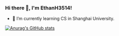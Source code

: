 ### Hi there 👋, I'm EthanH3514!

- 🌱 I’m currently learning CS in Shanghai University.

[![Anurag's GitHub stats](https://github-readme-stats.vercel.app/api?username=EthanH3514&theme=radical)](https://github.com/anuraghazra/github-readme-stats)
